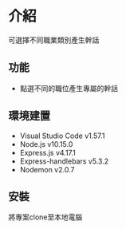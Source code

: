 # 介紹
可選擇不同職業類別產生幹話

## 功能
- 點選不同的職位產生專屬的幹話

## 環境建置
- Visual Studio Code v1.57.1
- Node.js v10.15.0
- Express.js v4.17.1
- Express-handlebars v5.3.2
- Nodemon v2.0.7

## 安裝
將專案clone至本地電腦

    
